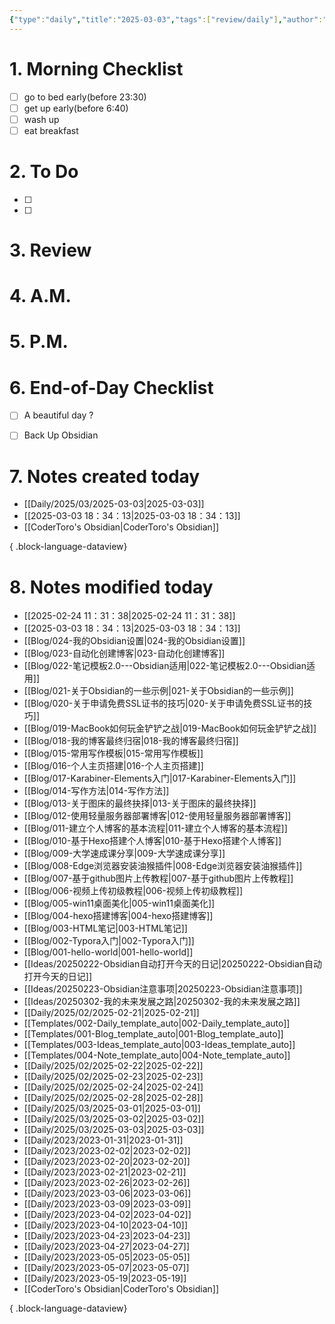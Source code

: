```yaml
---
{"type":"daily","title":"2025-03-03","tags":["review/daily"],"author":"codertoro","establish":"2025-03-03","location":"山西偏关","weather":"小雪 -1~3℃","dg-publish":true,"permalink":"/daily/2025/03/2025-03-03/","dgPassFrontmatter":true,"noteIcon":"","created":"2025-03-03T18:28:07.479+08:00","updated":"2025-03-03T22:18:04.311+08:00"}
---
```


# 1. Morning Checklist
- [ ] go to bed early(before 23:30)
- [ ] get up early(before 6:40)
- [ ] wash up
- [ ] eat breakfast
# 2. To Do
- [ ]  
- [ ] 

# 3. Review


# 4. A.M.
# 5. P.M.
# 6. End-of-Day Checklist
- [ ] A beautiful day ?
- [ ] Back Up Obsidian


# 7. Notes created today
- [[Daily/2025/03/2025-03-03\|2025-03-03]]
- [[2025-03-03 18：34：13\|2025-03-03 18：34：13]]
- [[CoderToro's Obsidian\|CoderToro's Obsidian]]

{ .block-language-dataview}

# 8. Notes modified today
- [[2025-02-24 11：31：38\|2025-02-24 11：31：38]]
- [[2025-03-03 18：34：13\|2025-03-03 18：34：13]]
- [[Blog/024-我的Obsidian设置\|024-我的Obsidian设置]]
- [[Blog/023-自动化创建博客\|023-自动化创建博客]]
- [[Blog/022-笔记模板2.0---Obsidian适用\|022-笔记模板2.0---Obsidian适用]]
- [[Blog/021-关于Obsidian的一些示例\|021-关于Obsidian的一些示例]]
- [[Blog/020-关于申请免费SSL证书的技巧\|020-关于申请免费SSL证书的技巧]]
- [[Blog/019-MacBook如何玩金铲铲之战\|019-MacBook如何玩金铲铲之战]]
- [[Blog/018-我的博客最终归宿\|018-我的博客最终归宿]]
- [[Blog/015-常用写作模板\|015-常用写作模板]]
- [[Blog/016-个人主页搭建\|016-个人主页搭建]]
- [[Blog/017-Karabiner-Elements入门\|017-Karabiner-Elements入门]]
- [[Blog/014-写作方法\|014-写作方法]]
- [[Blog/013-关于图床的最终抉择\|013-关于图床的最终抉择]]
- [[Blog/012-使用轻量服务器部署博客\|012-使用轻量服务器部署博客]]
- [[Blog/011-建立个人博客的基本流程\|011-建立个人博客的基本流程]]
- [[Blog/010-基于Hexo搭建个人博客\|010-基于Hexo搭建个人博客]]
- [[Blog/009-大学速成课分享\|009-大学速成课分享]]
- [[Blog/008-Edge浏览器安装油猴插件\|008-Edge浏览器安装油猴插件]]
- [[Blog/007-基于github图片上传教程\|007-基于github图片上传教程]]
- [[Blog/006-视频上传初级教程\|006-视频上传初级教程]]
- [[Blog/005-win11桌面美化\|005-win11桌面美化]]
- [[Blog/004-hexo搭建博客\|004-hexo搭建博客]]
- [[Blog/003-HTML笔记\|003-HTML笔记]]
- [[Blog/002-Typora入门\|002-Typora入门]]
- [[Blog/001-hello-world\|001-hello-world]]
- [[Ideas/20250222-Obsidian自动打开今天的日记\|20250222-Obsidian自动打开今天的日记]]
- [[Ideas/20250223-Obsidian注意事项\|20250223-Obsidian注意事项]]
- [[Ideas/20250302-我的未来发展之路\|20250302-我的未来发展之路]]
- [[Daily/2025/02/2025-02-21\|2025-02-21]]
- [[Templates/002-Daily_template_auto\|002-Daily_template_auto]]
- [[Templates/001-Blog_template_auto\|001-Blog_template_auto]]
- [[Templates/003-Ideas_template_auto\|003-Ideas_template_auto]]
- [[Templates/004-Note_template_auto\|004-Note_template_auto]]
- [[Daily/2025/02/2025-02-22\|2025-02-22]]
- [[Daily/2025/02/2025-02-23\|2025-02-23]]
- [[Daily/2025/02/2025-02-24\|2025-02-24]]
- [[Daily/2025/02/2025-02-28\|2025-02-28]]
- [[Daily/2025/03/2025-03-01\|2025-03-01]]
- [[Daily/2025/03/2025-03-02\|2025-03-02]]
- [[Daily/2025/03/2025-03-03\|2025-03-03]]
- [[Daily/2023/2023-01-31\|2023-01-31]]
- [[Daily/2023/2023-02-02\|2023-02-02]]
- [[Daily/2023/2023-02-20\|2023-02-20]]
- [[Daily/2023/2023-02-21\|2023-02-21]]
- [[Daily/2023/2023-02-26\|2023-02-26]]
- [[Daily/2023/2023-03-06\|2023-03-06]]
- [[Daily/2023/2023-03-09\|2023-03-09]]
- [[Daily/2023/2023-04-02\|2023-04-02]]
- [[Daily/2023/2023-04-10\|2023-04-10]]
- [[Daily/2023/2023-04-23\|2023-04-23]]
- [[Daily/2023/2023-04-27\|2023-04-27]]
- [[Daily/2023/2023-05-05\|2023-05-05]]
- [[Daily/2023/2023-05-07\|2023-05-07]]
- [[Daily/2023/2023-05-19\|2023-05-19]]
- [[CoderToro's Obsidian\|CoderToro's Obsidian]]

{ .block-language-dataview}

